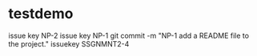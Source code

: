 # testdemo
issue key NP-2 
issue key NP-1
git commit -m "NP-1 add a README file to the project."
issuekey SSGNMNT2-4 
